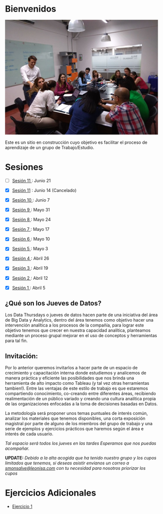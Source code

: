 # Bienvenidos

![Nosotros](/aux/5.jpeg)

Este es un sitio en construcción cuyo objetivo es facilitar el proceso de aprendizaje de un grupo de Trabajo/Estudio.

# Sesiones

- [ ] [Sesión 11 ](/sesiones/20180621.md) : Junio 21
- [x] [Sesión 11](/sesiones/11.md) : Junio 14 (Cancelado)
- [x] [Sesión 10 ](/sesiones/10.md) : Junio 7
- [x] [Sesión 9 ](/sesiones/9.md) : Mayo 31
- [x] [Sesión 8 ](/sesiones/8.md) : Mayo 24
- [x] [Sesión 7 ](/sesiones/7.md) : Mayo 17
- [x] [Sesión 6 ](/sesiones/6.md) : Mayo 10
- [x] [Sesión 5 ](/sesiones/5.md) : Mayo 3
- [x] [Sesión 4 ](/sesiones/4.md) : Abril 26
- [x] [Sesión 3 ](/sesiones/3.md) : Abril 19
- [x] [Sesión 2 ](/sesiones/2.md) : Abril 12
- [x] [Sesión 1 ](/sesiones/1.md) : Abril 5


## ¿Qué son los Jueves de Datos?

Los Data Thursdays o jueves de datos hacen parte de una iniciativa del área de Big Data y Analytics, dentro  del área tenemos como objetivo hacer una intervención analítica a los procesos de la compañía, para lograr este objetivo tenemos que crecer en nuestra capacidad analítica, planteamos mediante un proceso grupal mejorar en el uso de conceptos y herramientas para tal fin.

## Invitación:

Por lo anterior queremos invitarlos a hacer parte de un espacio de crecimiento y capacitación interna donde estudiemos y analicemos de manera práctica y eficiente las posibilidades que nos brinda una herramienta de alto impacto como Tableau (y tal vez otras herramientas tambien!).  Entre las ventajas de este estilo de trabajo es que estaremos compartiendo conocimiento, co-creando entre diferentes áreas, recibiendo realimentación de un público variado y creando una cultura analítica propia de las organizaciones enfocadas a la toma de decisiones basadas en Datos.

La metodología será proponer unos temas puntuales de interés común, analizar los materiales que tenemos disponibles, una corta exposición magistral por parte de alguno de los miembros del grupo de trabajo y una serie de ejemplos y ejercicios prácticos que haremos según el área e interés de cada usuario.

*Tal espacio será todos los jueves en las tardes Esperamos que nos puedas acompañar.*

**UPDATE:**
_Debido a la alta acogida que ha tenido nuestro grupo y los cupos limitados que tenemos, si deseas asistir envianos un correo a smonsalve@leonisa.com con tu necesidad para nosotros priorizar los cupos_

# Ejercicios Adicionales

* [Ejercicio 1](Ejercicios/E1.md)
